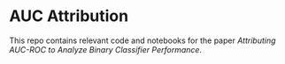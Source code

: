 # AUC Attribution
This repo contains relevant code and notebooks for the paper *Attributing AUC-ROC to Analyze Binary Classifier Performance*.
